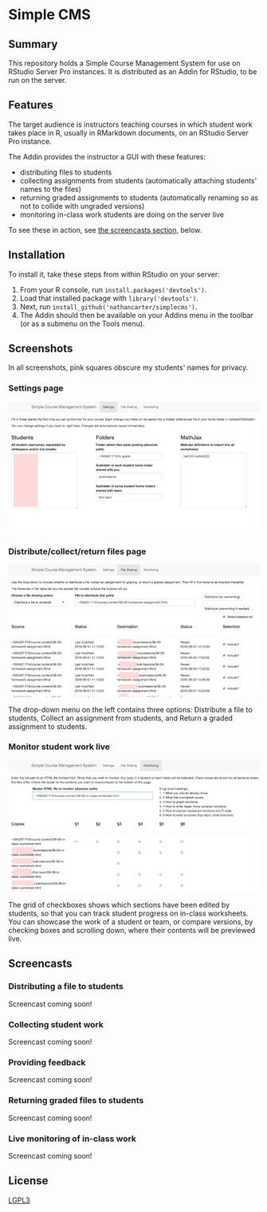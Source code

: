 
# Simple CMS

## Summary

This repository holds a Simple Course Management System for use on RStudio Server Pro instances.
It is distributed as an Addin for RStudio, to be run on the server.

## Features

The target audience is instructors teaching courses in which student work takes place in R, usually in RMarkdown documents, on an RStudio Server Pro instance.

The Addin provides the instructor a GUI with these features:

 * distributing files to students
 * collecting assignments from students (automatically attaching students' names to the files)
 * returning graded assignments to students (automatically renaming so as not to collide with ungraded versions)
 * monitoring in-class work students are doing on the server live

To see these in action, see [the screencasts section,](#screencasts) below.

## Installation

To install it, take these steps from within RStudio on your server:

 1. From your R console, run `install.packages('devtools')`.
 2. Load that installed package with `library('devtools')`.
 3. Next, run `install_github('nathancarter/simplecms')`.
 4. The Addin should then be available on your Addins menu in the toolbar (or as a submenu on the Tools menu).

## Screenshots

In all screenshots, pink squares obscure my students' names for privacy.

### Settings page

![](screenshot1-small.png)

### Distribute/collect/return files page

![](screenshot2-small.png)

The drop-down menu on the left contains three options: Distribute a file to students, Collect an assignment from students, and Return a graded assignment to students.

### Monitor student work live

![](screenshot3-small.png)

The grid of checkboxes shows which sections have been edited by students, so that you can track student progress on in-class worksheets.  You can showcase the work of a student or team, or compare versions, by checking boxes and scrolling down, where their contents will be previewed live.

## Screencasts

### Distributing a file to students

Screencast coming soon!

### Collecting student work

Screencast coming soon!

### Providing feedback

Screencast coming soon!

### Returning graded files to students

Screencast coming soon!

### Live monitoring of in-class work

Screencast coming soon!

## License

[LGPL3](LICENSE)
